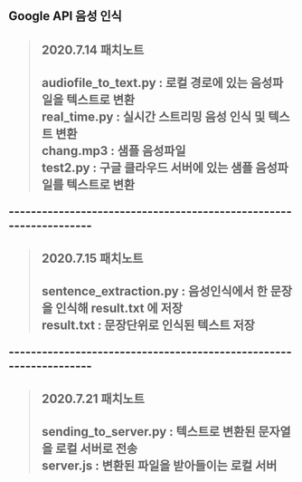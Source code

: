 
<h2> Google API 음성 인식<h2>

><h4>2020.7.14 패치노트</h4>
>audiofile_to_text.py : 로컬 경로에 있는 음성파일을 텍스트로 변환<br>
>real_time.py : 실시간 스트리밍 음성 인식 및 텍스트 변환<br>
>chang.mp3 : 샘플 음성파일<br>
>test2.py : 구글 클라우드 서버에 있는 샘플 음성파일를 텍스트로 변환<br>
------------------------------------------------------------------<br>
><h4>2020.7.15 패치노트</h4>
>sentence_extraction.py : 음성인식에서 한 문장을 인식해 result.txt 에 저장<br>
>result.txt : 문장단위로 인식된 텍스트 저장<br>
------------------------------------------------------------------<br>
><h4>2020.7.21 패치노트</h4>
>sending_to_server.py : 텍스트로 변환된 문자열을 로컬 서버로 전송<br>
>server.js : 변환된 파일을 받아들이는 로컬 서버
